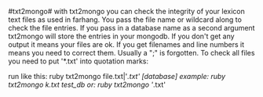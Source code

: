 #txt2mongo#
with txt2mongo you can check the integrity of your lexicon text files as
used in farhang. You pass the file name or wildcard along to check the
file entries. If you pass in a database name as a second argument txt2mongo
will store the entries in your mongodb. If you don't get any output it means
your files are ok. If you get filenames and line numbers it means you need to
correct them. Usually a ";" is forgotten.
To check all files you need to put '*.txt' into quotation marks:

run like this:
    ruby txt2mongo file.txt|'*.txt' [database]
example:
    ruby txt2mongo k.txt test_db
or:
    ruby txt2mongo '*.txt'

